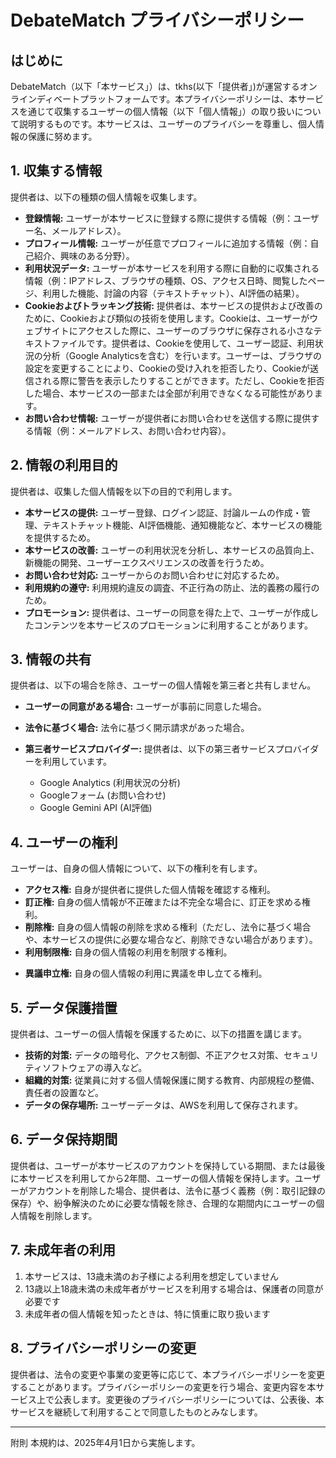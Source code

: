 # DebateMatch プライバシーポリシー

## はじめに

DebateMatch（以下「本サービス」）は、tkhs(以下「提供者」)が運営するオンラインディベートプラットフォームです。本プライバシーポリシーは、本サービスを通じて収集するユーザーの個人情報（以下「個人情報」）の取り扱いについて説明するものです。本サービスは、ユーザーのプライバシーを尊重し、個人情報の保護に努めます。

## 1. 収集する情報

提供者は、以下の種類の個人情報を収集します。

*   **登録情報:** ユーザーが本サービスに登録する際に提供する情報（例：ユーザー名、メールアドレス）。
*   **プロフィール情報:** ユーザーが任意でプロフィールに追加する情報（例：自己紹介、興味のある分野）。
*   **利用状況データ:** ユーザーが本サービスを利用する際に自動的に収集される情報（例：IPアドレス、ブラウザの種類、OS、アクセス日時、閲覧したページ、利用した機能、討論の内容（テキストチャット）、AI評価の結果）。
*   **Cookieおよびトラッキング技術:** 提供者は、本サービスの提供および改善のために、Cookieおよび類似の技術を使用します。Cookieは、ユーザーがウェブサイトにアクセスした際に、ユーザーのブラウザに保存される小さなテキストファイルです。提供者は、Cookieを使用して、ユーザー認証、利用状況の分析（Google Analyticsを含む）を行います。ユーザーは、ブラウザの設定を変更することにより、Cookieの受け入れを拒否したり、Cookieが送信される際に警告を表示したりすることができます。ただし、Cookieを拒否した場合、本サービスの一部または全部が利用できなくなる可能性があります。
*   **お問い合わせ情報:** ユーザーが提供者にお問い合わせを送信する際に提供する情報（例：メールアドレス、お問い合わせ内容）。

## 2. 情報の利用目的

提供者は、収集した個人情報を以下の目的で利用します。

*   **本サービスの提供:** ユーザー登録、ログイン認証、討論ルームの作成・管理、テキストチャット機能、AI評価機能、通知機能など、本サービスの機能を提供するため。
*   **本サービスの改善:** ユーザーの利用状況を分析し、本サービスの品質向上、新機能の開発、ユーザーエクスペリエンスの改善を行うため。
*   **お問い合わせ対応:** ユーザーからのお問い合わせに対応するため。
*   **利用規約の遵守:** 利用規約違反の調査、不正行為の防止、法的義務の履行のため。
*   **プロモーション:** 提供者は、ユーザーの同意を得た上で、ユーザーが作成したコンテンツを本サービスのプロモーションに利用することがあります。

## 3. 情報の共有

提供者は、以下の場合を除き、ユーザーの個人情報を第三者と共有しません。

*   **ユーザーの同意がある場合:** ユーザーが事前に同意した場合。
*   **法令に基づく場合:** 法令に基づく開示請求があった場合。
*   **第三者サービスプロバイダー:** 提供者は、以下の第三者サービスプロバイダーを利用しています。
    *   Google Analytics (利用状況の分析)
    *   Googleフォーム (お問い合わせ)
    <!-- *   Gmail (メール送受信) -->
    *   Google Gemini API (AI評価)
    <!-- *   今後、サービスプロバイダーが追加される可能性があります。 -->

    <!-- これらのサービスプロバイダーは、当社に代わってサービスを提供するために必要な範囲で、個人情報にアクセスすることがあります。当社は、これらのサービスプロバイダーに対し、個人情報を適切に保護するよう義務付けています。 -->

## 4. ユーザーの権利

ユーザーは、自身の個人情報について、以下の権利を有します。

*   **アクセス権:** 自身が提供者に提供した個人情報を確認する権利。
*   **訂正権:** 自身の個人情報が不正確または不完全な場合に、訂正を求める権利。
*   **削除権:** 自身の個人情報の削除を求める権利（ただし、法令に基づく場合や、本サービスの提供に必要な場合など、削除できない場合があります）。
*   **利用制限権:** 自身の個人情報の利用を制限する権利。
<!-- *   **データポータビリティ権:** 自身の個人情報を構造化された、一般的に利用される機械可読形式で受け取り、他の管理者に移行する権利（技術的に可能な場合）。 -->
*   **異議申立権:** 自身の個人情報の利用に異議を申し立てる権利。

<!-- これらの権利を行使するには、までご連絡ください。 -->

## 5. データ保護措置

提供者は、ユーザーの個人情報を保護するために、以下の措置を講じます。

*   **技術的対策:** データの暗号化、アクセス制御、不正アクセス対策、セキュリティソフトウェアの導入など。
*   **組織的対策:** 従業員に対する個人情報保護に関する教育、内部規程の整備、責任者の設置など。
*   **データの保存場所:** ユーザーデータは、AWSを利用して保存されます。


## 6. データ保持期間

提供者は、ユーザーが本サービスのアカウントを保持している期間、または最後に本サービスを利用してから2年間、ユーザーの個人情報を保持します。ユーザーがアカウントを削除した場合、提供者は、法令に基づく義務（例：取引記録の保存）や、紛争解決のために必要な情報を除き、合理的な期間内にユーザーの個人情報を削除します。

## 7. 未成年者の利用

1. 本サービスは、13歳未満のお子様による利用を想定していません
2. 13歳以上18歳未満の未成年者がサービスを利用する場合は、保護者の同意が必要です
3. 未成年者の個人情報を知ったときは、特に慎重に取り扱います

## 8. プライバシーポリシーの変更

提供者は、法令の変更や事業の変更等に応じて、本プライバシーポリシーを変更することがあります。プライバシーポリシーの変更を行う場合、変更内容を本サービス上で公表します。変更後のプライバシーポリシーについては、公表後、本サービスを継続して利用することで同意したものとみなします。

<!-- ## 9. 連絡先

本プライバシーポリシーに関するお問い合わせは、以下の連絡先までお願いいたします。 -->



<!-- ## 第12条（お問い合わせ窓口）

本プライバシーポリシーに関するお問い合わせは、以下の窓口までご連絡ください。

**DebateMatch プライバシー窓口**
メール：privacy@debatematch.jp
住所：〒XXX-XXXX 東京都○○区△△ X-X-X
電話：03-XXXX-XXXX（受付時間：平日10:00～17:00）

## 第13条（事業者情報）

事業者名：DebateMatch
代表者：XXX XXX
所在地：〒XXX-XXXX 東京都○○区△△ X-X-X
連絡先：info@debatematch.jp -->


---
附則
本規約は、2025年4月1日から実施します。
